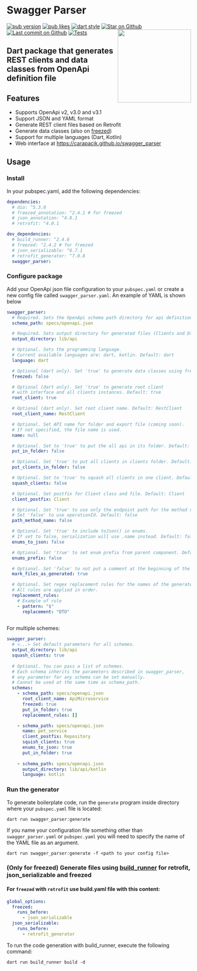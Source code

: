 # Swagger Parser
[![pub version](https://img.shields.io/pub/v/swagger_parser?logo=dart)](https://pub.dev/packages/swagger_parser)
[![pub likes](https://img.shields.io/pub/likes/swagger_parser?logo=dart)](https://pub.dev/packages/swagger_parser)
[![dart style](https://img.shields.io/badge/style-carapacik__lints%20-brightgreen?logo=dart)](https://pub.dev/packages/carapacik_lints)
[![Star on Github](https://img.shields.io/github/stars/Carapacik/swagger_parser?logo=github)](https://github.com/Carapacik/swagger_parser)
[![Last commit on Github](https://img.shields.io/github/last-commit/Carapacik/swagger_parser?logo=github)](https://github.com/Carapacik/swagger_parser)
[![Tests](https://github.com/Carapacik/swagger_parser/actions/workflows/tests.yml/badge.svg?branch=main)](https://github.com/Carapacik/swagger_parser/actions/workflows/tests.yml)
<a href="https://omega-r.com/"><img src="https://raw.githubusercontent.com/Carapacik/swagger_parser/main/.github/readme/omega_logo.png" width="200" align="right"/></a>

## Dart package that generates REST clients and data classes from OpenApi definition file

## Features

- Supports OpenApi v2, v3.0 and v3.1
- Support JSON and YAML format
- Generate REST client files based on Retrofit
- Generate data classes (also on [freezed](https://pub.dev/packages/freezed))
- Support for multiple languages (Dart, Kotlin)
- Web interface at https://carapacik.github.io/swagger_parser

## Usage

### Install

In your pubspec.yaml, add the following dependencies:

```yaml
dependencies:
  # dio: ^5.3.0
  # freezed_annotation: ^2.4.1 # for freezed
  # json_annotation: ^4.8.1
  # retrofit: ^4.0.1

dev_dependencies:
  # build_runner: ^2.4.6
  # freezed: ^2.4.2 # for freezed
  # json_serializable: ^6.7.1
  # retrofit_generator: ^7.0.8
  swagger_parser:
```

### Configure package

Add your OpenApi json file configuration to your `pubspec.yaml` or create a new config file called `swagger_parser.yaml`.
An example of YAML is shown below

```yaml
swagger_parser:
  # Required. Sets the OpenApi schema path directory for api definition
  schema_path: specs/openapi.json

  # Required. Sets output directory for generated files (Clients and Dtos)
  output_directory: lib/api

  # Optional. Sets the programming language.
  # Current available languages are: dart, kotlin. Default: dart
  language: dart

  # Optional (dart only). Set 'true' to generate data classes using freezed package. Default: false
  freezed: false

  # Optional (dart only). Set 'true' to generate root client
  # with interface and all clients instances. Default: true
  root_client: true

  # Optional (dart only). Set root client name. Default: RestClient
  root_client_name: RestClient

  # Optional. Set API name for folder and export file (coming soon).
  # If not specified, the file name is used.
  name: null

  # Optional. Set to 'true' to put the all api in its folder. Default: false
  put_in_folder: false

  # Optional. Set 'true' to put all clients in clients folder. Default: false.
  put_clients_in_folder: false

  # Optional. Set to 'true' to squash all clients in one client. Default: false
  squash_clients: false

  # Optional. Set postfix for Client class and file. Default: Client
  client_postfix: Client

  # Optional. Set 'true' to use only the endpoint path for the method name.
  # Set 'false' to use operationId. Default: false
  path_method_name: false

  # Optional. Set 'true' to include toJson() in enums. 
  # If set to false, serialization will use .name instead. Default: false
  enums_to_json: false

  # Optional. Set 'true' to set enum prefix from parent component. Default: false
  enums_prefix: false

  # Optional. Set 'false' to not put a comment at the beginning of the generated files. Default: true
  mark_files_as_generated: true

  # Optional. Set regex replacement rules for the names of the generated classes/enums.
  # All rules are applied in order.
  replacement_rules:
    # Example of rule
    - pattern: "$"
      replacement: "DTO"
      
```

For multiple schemes:

```yaml
swagger_parser:
  # <...> Set default parameters for all schemes.
  output_directory: lib/api
  squash_clients: true
 
  # Optional. You can pass a list of schemes. 
  # Each schema inherits the parameters described in swagger_parser,
  # any parameter for any schema can be set manually.
  # Cannot be used at the same time as schema_path.
  schemas:
    - schema_path: specs/openapi.json
      root_client_name: ApiMicroservice
      freezed: true
      put_in_folder: true
      replacement_rules: []

    - schema_path: specs/openapi.json
      name: pet_service
      client_postfix: Repository
      squish_clients: true
      enums_to_json: true
      put_in_folder: true
      
    - schema_path: specs/openapi.json
      output_directory: lib/api/kotlin
      language: kotlin

```


### Run the generator
To generate boilerplate code, run the `generate` program inside directory where your `pubspec.yaml` file is located:
```shell
dart run swagger_parser:generate
```
If you name your configuration file something other than `swagger_parser.yaml` or `pubspec.yaml` 
you will need to specify the name of the YAML file as an argument.

```shell
dart run swagger_parser:generate -f <path to your config file>
```

### (Only for freezed) Generate files using [build_runner](https://pub.dev/packages/build_runner) for retrofit, json_serializable and freezed
#### For `freezed` with `retrofit` use build.yaml file with this content:
```yaml
global_options:
  freezed:
    runs_before:
      - json_serializable
  json_serializable:
    runs_before:
      - retrofit_generator
```
To run the code generation with build_runner, execute the following command:
```shell
dart run build_runner build -d
```
